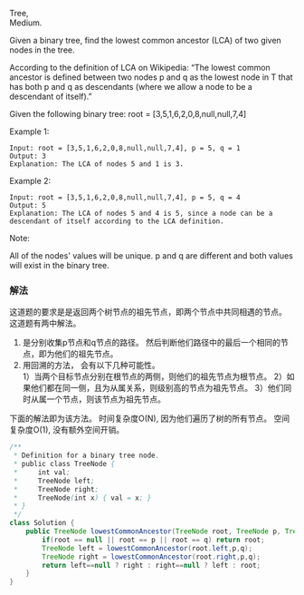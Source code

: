 Tree,  
Medium.  

Given a binary tree, find the lowest common ancestor (LCA) of two given nodes in the tree.

According to the definition of LCA on Wikipedia: “The lowest common ancestor is defined between two nodes p and q as the lowest node in T that has both p and q as descendants (where we allow a node to be a descendant of itself).”

Given the following binary tree:  root = [3,5,1,6,2,0,8,null,null,7,4]


Example 1:
```
Input: root = [3,5,1,6,2,0,8,null,null,7,4], p = 5, q = 1
Output: 3
Explanation: The LCA of nodes 5 and 1 is 3.
```
Example 2:
```
Input: root = [3,5,1,6,2,0,8,null,null,7,4], p = 5, q = 4
Output: 5
Explanation: The LCA of nodes 5 and 4 is 5, since a node can be a descendant of itself according to the LCA definition.
```
 
Note:

All of the nodes' values will be unique.
p and q are different and both values will exist in the binary tree.

### 解法
这道题的要求是是返回两个树节点的祖先节点，即两个节点中共同相遇的节点。  
这道题有两中解法。  
1. 是分别收集p节点和q节点的路径。 然后判断他们路径中的最后一个相同的节点，即为他们的祖先节点。  
2. 用回溯的方法， 会有以下几种可能性。  
 1）当两个目标节点分别在根节点的两侧，则他们的祖先节点为根节点。
 2）如果他们都在同一侧，且为从属关系，则级别高的节点为祖先节点。
 3）他们同时从属一个节点，则该节点为祖先节点。
 
 下面的解法即为该方法。 
 时间复杂度O(N), 因为他们遍历了树的所有节点。
 空间复杂度O(1), 没有额外空间开销。

```java
/**
 * Definition for a binary tree node.
 * public class TreeNode {
 *     int val;
 *     TreeNode left;
 *     TreeNode right;
 *     TreeNode(int x) { val = x; }
 * }
 */
class Solution {
    public TreeNode lowestCommonAncestor(TreeNode root, TreeNode p, TreeNode q) {
        if(root == null || root == p || root == q) return root;
        TreeNode left = lowestCommonAncestor(root.left,p,q);
        TreeNode right = lowestCommonAncestor(root.right,p,q);
        return left==null ? right : right==null ? left : root;
    }
}
```